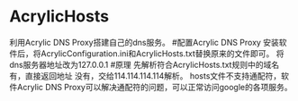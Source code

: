 AcrylicHosts
============

利用Acrylic DNS Proxy搭建自己的dns服务。
#配置Acrylic DNS Proxy
安装软件后，将AcrylicConfiguration.ini和AcrylicHosts.txt替换原来的文件即可。
将dns服务器地址改为127.0.0.1
#原理
先解析符合AcrylicHosts.txt规则中的域名
有，直接返回地址
没有，交给114.114.114.114解析。
hosts文件不支持通配符，软件Acrylic DNS Proxy可以解决通配符的问题，可以正常访问google的各项服务。
